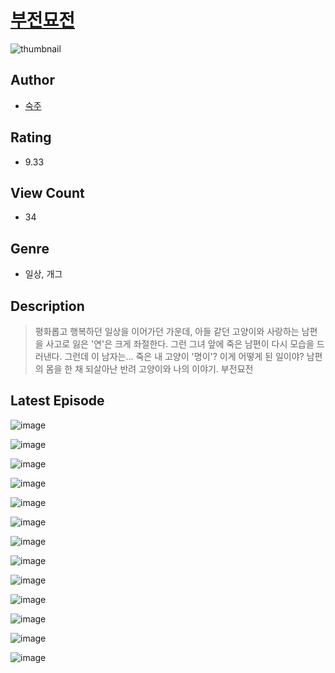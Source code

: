 # [부전묘전](https://comic.naver.com/bestChallenge/list?titleId=810587)
![thumbnail](https://image-comic.pstatic.net/user_contents_data/challenge_comic/2023/05/24/upload_7076618890619728950_480x623.jpeg)

## Author
- [숙주](https://comic.naver.com/artistTitle?id=366978)

## Rating
- 9.33

## View Count
- 34

## Genre
- 일상, 개그

## Description
> 평화롭고 행복하던 일상을 이어가던 가운데, 아들 같던 고양이와 사랑하는 남편을 사고로 잃은 '연'은 크게 좌절한다. 그런 그녀 앞에 죽은 남편이 다시 모습을 드러낸다. 그런데 이 남자는... 죽은 내 고양이 '명이'? 이게 어떻게 된 일이야? 남편의 몸을 한 채 되살아난 반려 고양이와 나의 이야기. 부전묘전


## Latest Episode
![image](https://image-comic.pstatic.net/user_contents_data/challenge_comic/2023/05/24/366978/upload_7293076258138831160.jpeg)

![image](https://image-comic.pstatic.net/user_contents_data/challenge_comic/2023/05/24/366978/upload_3472945332704325684.jpeg)

![image](https://image-comic.pstatic.net/user_contents_data/challenge_comic/2023/05/24/366978/upload_3904678267947923509.jpeg)

![image](https://image-comic.pstatic.net/user_contents_data/challenge_comic/2023/05/24/366978/upload_3545233653244179764.jpeg)

![image](https://image-comic.pstatic.net/user_contents_data/challenge_comic/2023/05/24/366978/upload_3906984162841081652.jpeg)

![image](https://image-comic.pstatic.net/user_contents_data/challenge_comic/2023/05/24/366978/upload_3546411190771136611.jpeg)

![image](https://image-comic.pstatic.net/user_contents_data/challenge_comic/2023/05/24/366978/upload_7377288948859811429.jpeg)

![image](https://image-comic.pstatic.net/user_contents_data/challenge_comic/2023/05/24/366978/upload_3691040963909007157.jpeg)

![image](https://image-comic.pstatic.net/user_contents_data/challenge_comic/2023/05/24/366978/upload_3618702104612398693.jpeg)

![image](https://image-comic.pstatic.net/user_contents_data/challenge_comic/2023/05/24/366978/upload_3905012545268955236.jpeg)

![image](https://image-comic.pstatic.net/user_contents_data/challenge_comic/2023/05/24/366978/upload_3977352700104882483.jpeg)

![image](https://image-comic.pstatic.net/user_contents_data/challenge_comic/2023/05/24/366978/upload_7075499377433010486.jpeg)

![image](https://image-comic.pstatic.net/user_contents_data/challenge_comic/2023/05/24/366978/upload_4122255327552157281.jpeg)

